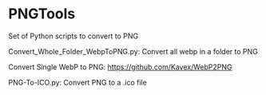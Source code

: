 # PNGTools
Set of Python scripts to convert to PNG

Convert_Whole_Folder_WebpToPNG.py: Convert all webp in a folder to PNG

Convert Single WebP to PNG: https://github.com/Kavex/WebP2PNG

PNG-To-ICO.py: Convert PNG to a .ico file 
